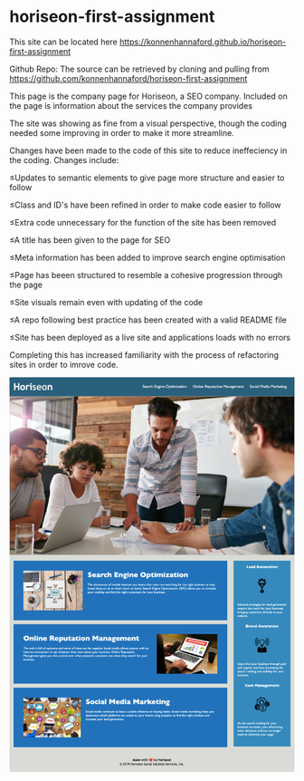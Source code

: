 # horiseon-first-assignment

This site can be located here
https://konnenhannaford.github.io/horiseon-first-assignment

Github Repo:
The source can be retrieved by cloning and pulling from https://github.com/konnenhannaford/horiseon-first-assignment

This page is the company page for Horiseon, a SEO company.  Included on the page is information about the services the company provides

The site was showing as fine from a visual perspective, though the coding needed some improving in order to make it more streamline. 

Changes have been made to the code of this site to reduce ineffeciency in the coding.  Changes include:

≤Updates to semantic elements to give page more structure and easier to follow

≤Class and ID's have been refined in order to make code easier to follow

≤Extra code unnecessary for the function of the site has been removed

≤A title has been given to the page for SEO

≤Meta information has been added to improve search engine optimisation

≤Page has beeen structured to resemble a cohesive progression through the page

≤Site visuals remain even with updating of the code

≤A repo following best practice has been created with a valid README file

≤Site has been deployed as a live site and applications loads with no errors

Completing this has increased familiarity with the process of refactoring sites in order to imrove code.

![Image showing a screenshot of the completed website](images/horiseon.png)

